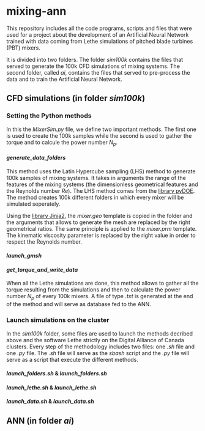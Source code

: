 # mixing-ann

This repository includes all the code programs, scripts and files that were used for a project about the development of an Artificial Neural Network trained with data coming from Lethe simulations of pitched blade turbines (PBT) mixers.

It is divided into two folders. The folder _sim100k_ contains the files that served to generate the 100k CFD simulations of mixing systems. The second folder, called _ai_, contains the files that served to pre-process the data and to train the Artificial Neural Network.

## CFD simulations (in folder _sim100k_)

### Setting the Python methods

In this the _MixerSim.py_ file, we define two important methods. The first one is used to create the 100k samples while the second is used to gather the torque and to calcule the power number $N_p$.

#### _generate_data_folders_

This method uses the Latin Hypercube sampling (LHS) method to generate 100k samples of mixing systems. It takes in arguments the range of the features of the mixing systems (the dimensionless geometrical features and the Reynolds number $Re$). The LHS method comes from the [library pyDOE](https://pythonhosted.org/pyDOE/randomized.html). The method creates 100k different folders in which every mixer will be simulated seperately.

Using the [library Jinja2](https://jinja.palletsprojects.com/en/3.1.x/), the _mixer.geo_ template is copied in the folder and the arguments that allows to generate the mesh are replaced by the right geometrical ratios. The same principle is applied to the _mixer.prm_ template. The kinematic viscosity parameter is replaced by the right value in order to respect the Reynolds number.

#### _launch_gmsh_

#### _get_torque_and_write_data_

When all the Lethe simulations are done, this method allows to gather all the torque resulting from the simulations and then to calculate the power number $N_p$ of every 100k mixers. A file of type _.txt_ is generated at the end of the method and will serve as database fed to the ANN.

### Launch simulations on the cluster

In the _sim100k_ folder, some files are used to launch the methods decribed above and the software Lethe strictly on the Digital Alliance of Canada clusters. Every step of the methodology includes two files: one _.sh_ file and one _.py_ file. The _.sh_ file will serve as the _sbash_ script and the _.py_ file will serve as a script that execute the different methods.

#### _launch_folders.sh_ & _launch_folders.sh_

#### _launch_lethe.sh_ & _launch_lethe.sh_

#### _launch_data.sh_ & _launch_data.sh_

## ANN (in folder _ai_)